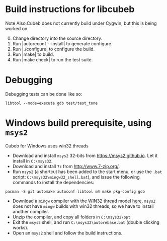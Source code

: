# Build instructions for libcubeb

Note Also:Cubeb does not currently build under Cygwin, but this is being worked on.

0. Change directory into the source directory.
1. Run |autoreconf --install| to generate configure.
2. Run |./configure| to configure the build.
3. Run |make| to build.
4. Run |make check| to run the test suite.

# Debugging

Debugging tests can be done like so:

```libtool --mode=execute gdb test/test_tone```

# Windows build prerequisite, using `msys2`

Cubeb for Windows uses win32 threads

- Download and install `msys2` 32-bits from <https://msys2.github.io>. Let it
  install in `C:\msys32`.
- Download and install `7z` from <http://www.7-zip.org/>.
- Run `msys2` (a shortcut has been added to the start menu, or use the `.bat`
  script: `C:\msys32\mingw32_shell.bat`), and issue the following commands to
  install the dependencies:
```
pacman -S git automake autoconf libtool m4 make pkg-config gdb
```
- Download a `mingw` compiler with the WIN32 thread model [here](http://sourceforge.net/projects/mingw-w64/files/Toolchains%20targetting%20Win32/Personal%20Builds/mingw-builds/4.9.2/threads-win32/sjlj/i686-4.9.2-release-win32-sjlj-rt_v3-rev0.7z/download). `msys2` does not have `mingw` builds with win32 threads,
so we have to install another compiler.
- Unzip the compiler, and copy all folders in `C:\msys32\opt`
- Exit the `msys2` shell, and run `C:\msys32\autorebase.bat` (double clicking
  works).
- Open an `msys2` shell and follow the build instructions.

